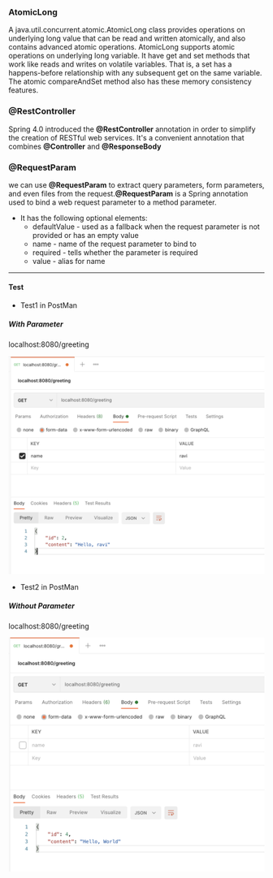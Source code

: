 ### AtomicLong
A java.util.concurrent.atomic.AtomicLong class provides operations on underlying long value that can be read and written atomically, and also contains advanced atomic operations. AtomicLong supports atomic operations on underlying long variable. It have get and set methods that work like reads and writes on volatile variables. That is, a set has a happens-before relationship with any subsequent get on the same variable. The atomic compareAndSet method also has these memory consistency features.

### @RestController
Spring 4.0 introduced the **@RestController** annotation in order to simplify the creation of RESTful web services. It's a convenient annotation that combines **@Controller** and **@ResponseBody**

### @RequestParam
we can use **@RequestParam** to extract query parameters, form parameters, and even files from the request.**@RequestParam** is a Spring annotation used to bind a web request parameter to a method parameter.

- It has the following optional elements:
  - defaultValue - used as a fallback when the request parameter is not provided or has an empty value 
  - name - name of the request parameter to bind to
  - required - tells whether the parameter is required
  - value - alias for name
----------
#### Test  

- Test1 in PostMan 
##### With Parameter
localhost:8080/greeting

<img src="image/test.png">

- Test2 in PostMan
##### Without Parameter
localhost:8080/greeting

<img src="image/test2.png">